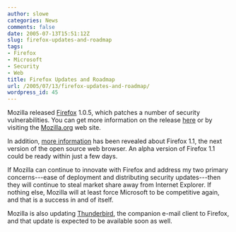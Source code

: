 ```yaml
---
author: slowe
categories: News
comments: false
date: 2005-07-13T15:51:12Z
slug: firefox-updates-and-roadmap
tags:
- Firefox
- Microsoft
- Security
- Web
title: Firefox Updates and Roadmap
url: /2005/07/13/firefox-updates-and-roadmap/
wordpress_id: 45
---
```


Mozilla released [Firefox](http://www.mozilla.org/products/firefox/) 1.0.5, which patches a number of security vulnerabilities. You can get more information on the release [here](http://www.eweek.com/article2/0,1759,1836310,00.asp) or by visiting the [Mozilla.org](http://www.mozilla.org) web site.

In addition, [more information](http://www.eweek.com/article2/0,1895,1821168,00.asp) has been revealed about Firefox 1.1, the next version of the open source web browser. An alpha version of Firefox 1.1 could be ready within just a few days.

If Mozilla can continue to innovate with Firefox and address my two primary concerns---ease of deployment and distributing security updates---then they will continue to steal market share away from Internet Explorer. If nothing else, Mozilla will at least force Microsoft to be competitive again, and that is a success in and of itself.

Mozilla is also updating [Thunderbird](http://www.mozilla.org/products/thunderbird), the companion e-mail client to Firefox, and that update is expected to be available soon as well.
